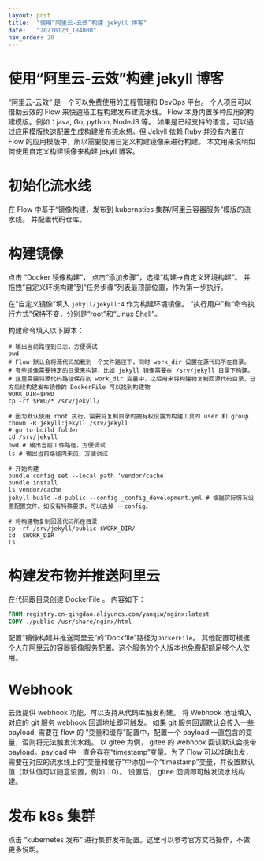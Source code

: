 ```yaml
---
layout: post
title:  "使用“阿里云-云效”构建 jekyll 博客"
date:   "20210123_184000"
nav_order: 20
---
```


使用“阿里云-云效”构建 jekyll 博客
=====

“阿里云-云效“ 是一个可以免费使用的工程管理和 DevOps 平台。 个人项目可以借助云效的 Flow 来快速搭工程构建发布建流水线。 Flow 本身内置多种应用的构建模版。例如：java, Go, python, NodeJS 等。 如果是已经支持的语言，可以通过应用模版快速配置生成构建发布流水想。但 Jekyll 依赖 Ruby 并没有内置在 Flow 的应用模版中，所以需要使用自定义构建镜像来进行构建。 本文用来说明如何使用自定义构建镜像来构建 jekyll 博客。

# 初始化流水线
在 Flow 中基于“镜像构建，发布到 kubernaties 集群/阿里云容器服务”模版的流水线。 并配置代码仓库。 

# 构建镜像
点击 “Docker 镜像构建”， 点击“添加步骤”，选择“构建->自定义环境构建”。 并拖拽“自定义环境构建”到“任务步骤”列表最顶部位置，作为第一步执行。

在“自定义镜像”填入 `jekyll/jekyll:4` 作为构建环境镜像。 “执行用户”和“命令执行方式”保持不变，分别是“root”和“Linux Shell”。 

构建命令填入以下脚本：

```shell 
# 输出当前路径到日志，方便调试
pwd
# Flow 默认会将源代码加载到一个文件路径下，同时 work_dir 设置在源代码所在目录。
# 有些镜像需要特定的目录来构建，比如 jekyll 镜像需要在 /srv/jekyll 目录下构建。
# 这里需要将源代码路径保存到 work_dir 变量中，之后用来将构建物复制回源代码目录，已方后续构建发布镜像的 DockerFile 可以找到构建物
WORK_DIR=$PWD
cp -rf $PWD/* /srv/jekyll/

# 因为默认使用 root 执行，需要将复制目录的拥有权设置为构建工具的 user 和 group
chown -R jekyll:jekyll /srv/jekyll
# go to build folder
cd /srv/jekyll
pwd # 输出当前工作路径，方便调试
ls # 输出当前路径内未见，方便调试

# 开始构建
bundle config set --local path 'vendor/cache'
bundle install
ls vendor/cache
jekyll build -d public --config _config_development.yml # 根据实际情况设置配置文件。如没有特殊要求，可以去掉 --config。

# 将构建物复制回源代码所在目录
cp -rf /srv/jekyll/public $WORK_DIR/
cd  $WORK_DIR
ls
```

# 构建发布物并推送阿里云
在代码跟目录创建 DockerFile 。 内容如下：
```DockerFile
FROM registry.cn-qingdao.aliyuncs.com/yanqiw/nginx:latest
COPY ./public /usr/share/nginx/html
```

配置“镜像构建并推送阿里云”的“Dockfile”路径为`DockerFile`。 其他配置可根据个人在阿里云的容器镜像服务配置。这个服务的个人版本也免费配额足够个人使用。

#  Webhook
云效提供 webhook 功能，可以支持从代码库触发构建。 将 Webhook 地址填入对应的  git 服务  webhook  回调地址即可触发。 如果 git 服务回调默认会传入一些  payload,  需要在 flow 的 “变量和缓存”配置中，配置一个 payload  一直包含的变量，否则将无法触发流水线。 以 gitee 为例， gitee  的 webhook  回调默认会携带  payload。payload 中一直会存在“timestamp”变量。为了 Flow 可以准确出发，需要在对应的流水线上的“变量和缓存”中添加一个“timestamp”变量，并设置默认值（默认值可以随意设置，例如：0）。 设置后， gitee  回调即可触发流水线构建。

# 发布 k8s 集群

点击 “kubernetes 发布” 进行集群发布配置。这里可以参考官方文档操作，不做更多说明。

